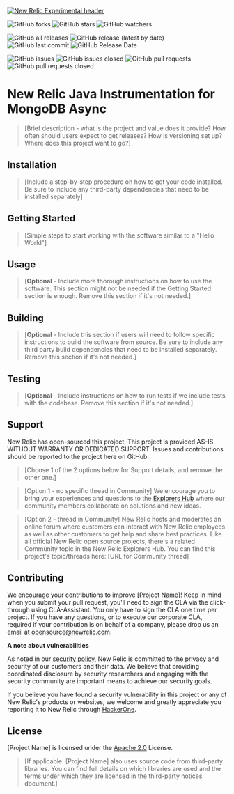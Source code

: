 [![New Relic Experimental header](https://github.com/newrelic/opensource-website/raw/master/src/images/categories/Experimental.png)](https://opensource.newrelic.com/oss-category/#new-relic-experimental)

![GitHub forks](https://img.shields.io/github/forks/newrelic-experimental/newrelic-java-ws-rs-errors?style=social)
![GitHub stars](https://img.shields.io/github/stars/newrelic-experimental/newrelic-java-mongo-async?style=social)
![GitHub watchers](https://img.shields.io/github/watchers/newrelic-experimental/newrelic-java-mongo-async?style=social)

![GitHub all releases](https://img.shields.io/github/downloads/newrelic-experimental/newrelic-java-mongo-async/total)
![GitHub release (latest by date)](https://img.shields.io/github/v/release/newrelic-experimental/newrelic-java-mongo-async)
![GitHub last commit](https://img.shields.io/github/last-commit/newrelic-experimental/newrelic-java-mongo-async)
![GitHub Release Date](https://img.shields.io/github/release-date/newrelic-experimental/newrelic-java-mongo-async)


![GitHub issues](https://img.shields.io/github/issues/newrelic-experimental/newrelic-java-mongo-async)
![GitHub issues closed](https://img.shields.io/github/issues-closed/newrelic-experimental/newrelic-java-mongo-async)
![GitHub pull requests](https://img.shields.io/github/issues-pr/newrelic-experimental/newrelic-java-mongo-async)
![GitHub pull requests closed](https://img.shields.io/github/issues-pr-closed/newrelic-experimental/newrelic-java-mongo-async)


# New Relic Java Instrumentation for MongoDB Async

>[Brief description - what is the project and value does it provide? How often should users expect to get releases? How is versioning set up? Where does this project want to go?]

## Installation

> [Include a step-by-step procedure on how to get your code installed. Be sure to include any third-party dependencies that need to be installed separately]

## Getting Started

>[Simple steps to start working with the software similar to a "Hello World"]

## Usage

>[**Optional** - Include more thorough instructions on how to use the software. This section might not be needed if the Getting Started section is enough. Remove this section if it's not needed.]

## Building

>[**Optional** - Include this section if users will need to follow specific instructions to build the software from source. Be sure to include any third party build dependencies that need to be installed separately. Remove this section if it's not needed.]

## Testing

>[**Optional** - Include instructions on how to run tests if we include tests with the codebase. Remove this section if it's not needed.]

## Support

New Relic has open-sourced this project. This project is provided AS-IS WITHOUT WARRANTY OR DEDICATED SUPPORT. Issues and contributions should be reported to the project here on GitHub.

>[Choose 1 of the 2 options below for Support details, and remove the other one.]

>[Option 1 - no specific thread in Community]
>We encourage you to bring your experiences and questions to the [Explorers Hub](https://discuss.newrelic.com) where our community members collaborate on solutions and new ideas.

>[Option 2 - thread in Community]
>New Relic hosts and moderates an online forum where customers can interact with New Relic employees as well as other customers to get help and share best practices. Like all official New Relic open source projects, there's a related Community topic in the New Relic Explorers Hub.
>You can find this project's topic/threads here: [URL for Community thread]

## Contributing

We encourage your contributions to improve [Project Name]! Keep in mind when you submit your pull request, you'll need to sign the CLA via the click-through using CLA-Assistant. You only have to sign the CLA one time per project. If you have any questions, or to execute our corporate CLA, required if your contribution is on behalf of a company, please drop us an email at opensource@newrelic.com.

**A note about vulnerabilities**

As noted in our [security policy](../../security/policy), New Relic is committed to the privacy and security of our customers and their data. We believe that providing coordinated disclosure by security researchers and engaging with the security community are important means to achieve our security goals.

If you believe you have found a security vulnerability in this project or any of New Relic's products or websites, we welcome and greatly appreciate you reporting it to New Relic through [HackerOne](https://hackerone.com/newrelic).

## License

[Project Name] is licensed under the [Apache 2.0](http://apache.org/licenses/LICENSE-2.0.txt) License.

>[If applicable: [Project Name] also uses source code from third-party libraries. You can find full details on which libraries are used and the terms under which they are licensed in the third-party notices document.]
